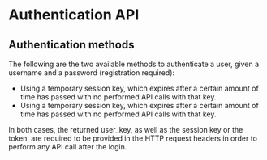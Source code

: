 <h1>Authentication API</h1>
<h2>Authentication methods</h2>
<p>The following are the two available methods to authenticate a user, given a username and a password (registration required):</p>
<ul>
<li>Using a temporary session key, which expires after a certain amount of time has passed with no performed API calls with that key.</li>
<li>Using a temporary session key, which expires after a certain amount of time has passed with no performed API calls with that key.</li>
</ul>
<p>In both cases, the returned user_key, as well as the session key or the token, are required to be provided in the HTTP request headers in order to perform any API call after the login.</p>